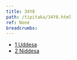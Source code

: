 ```yaml
---
title: 34Y8
path: /tipitaka/34Y8.html
ref: None
breadcrumbs:
---
```


* [1 Uddesa](/tipitaka/34Y8/1)
* [2 Niddesa](/tipitaka/34Y8/2)

